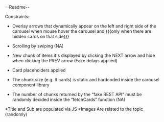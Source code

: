 --Readme--

Constraints:

- Overlay arrows that dynamically appear on the left and right side of the carousel when mouse hover the carousel and 
  {{{only when there are hidden cards on that side}}}

- Scrolling by swiping (NA)

- New chunk of items it's displayed by clicking the NEXT arrow and hide when clicking the PREV arrow
  (Fake delays applied)

- Card placeholders applied

- The chunk size (e.g. 6 cards) is static and hardcoded inside the carousel component library

- The number of chunks returned by the “fake REST API” must be randomly decided inside the “fetchCards” function (NA)

*Title and Sub are populated via JS
*Images Are related to the topic (randomly)
